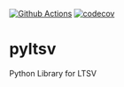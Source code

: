 [![Github Actions](https://github.com/10sr/pyltsv/workflows/build/badge.svg?event=push)](https://github.com/10sr/pyltsv/actions)
[![codecov](https://codecov.io/gh/10sr/pyltsv/branch/master/graph/badge.svg)](https://codecov.io/gh/10sr/pyltsv)


pyltsv
======

Python Library for LTSV
